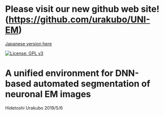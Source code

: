 # Please  visit our new github web site! (https://github.com/urakubo/UNI-EM)


[Japanese version here](README.ja.md)

[![License: GPL v3](https://img.shields.io/badge/License-GPLv3-blue.svg)](https://www.gnu.org/licenses/gpl-3.0)


# A unified environment for DNN-based automated segmentation of neuronal EM images

Hidetoshi Urakubo
2019/5/6
